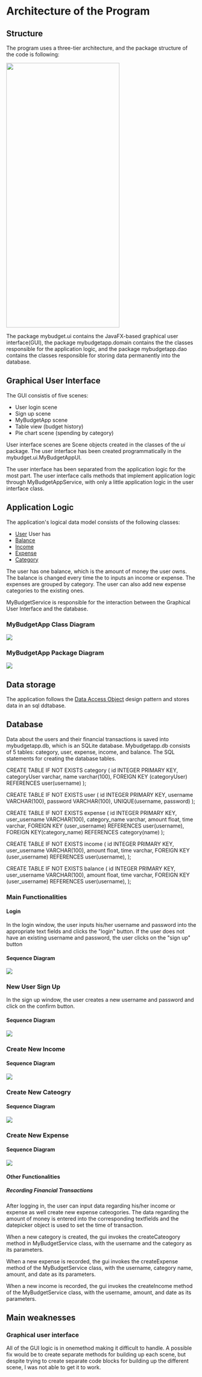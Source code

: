 # Architecture of the Program

## Structure

The program uses a three-tier architecture, and the package structure of the code is following:

<img src="https://github.com/sainioan/gitRep/blob/master/pictures/Structure.png" width = "300" height = "700">

The package mybudget.ui contains the JavaFX-based graphical user interface(GUI), the package mybudgetapp.domain contains the the classes responsible for the application logic, and the package mybudgetapp.dao contains the classes responsible for storing data permanently into the database.

## Graphical User Interface

The GUI consistis of five scenes:
- User login scene
- Sign up scene
- MyBudgetApp scene
- Table view (budget history)
- Pie chart scene (spending by category)


User interface scenes are Scene objects created in the classes of the *ui* package. The user interface has been created programmatically in the mybudget.ui.MyBudgetAppUI.

The user interface has been separated from the application logic for the most part. The user interface calls methods that implement application logic through MyBudgetAppService, with only a little application logic in the user interface class.

## Application Logic
The application's logical data model consists of the following classes:
- [User](https://github.com/sainioan/gitRep/blob/master/MyBudgetApp/MyBudgetApp/src/main/java/mybudgetapp/domain/User.java) User has 
- [Balance](https://github.com/sainioan/gitRep/blob/master/MyBudgetApp/MyBudgetApp/src/main/java/mybudgetapp/domain/Balance.java)
- [Income](https://github.com/sainioan/gitRep/blob/master/MyBudgetApp/MyBudgetApp/src/main/java/mybudgetapp/domain/Income.java)
- [Expense](https://github.com/sainioan/gitRep/blob/master/MyBudgetApp/MyBudgetApp/src/main/java/mybudgetapp/domain/Expense.java)
- [Category](https://github.com/sainioan/gitRep/blob/master/MyBudgetApp/MyBudgetApp/src/main/java/mybudgetapp/domain/Category.java)

The user has one balance, which is the amount of money the user owns. The balance is changed every time the to inputs an income or expense. The expenses are grouped by category. The user can also add new expense categories to the existing ones.

MyBudgetService is responsible for the interaction between the Graphical User Interface and the database.

### MyBudgetApp Class Diagram 
<img src="https://github.com/sainioan/gitRep/blob/master/pictures/MyBudgetAppClassDiagram.png" >


### MyBudgetApp Package Diagram
<img src="https://github.com/sainioan/gitRep/blob/master/pictures/class diagram.png">

## Data storage

The application follows the  [Data Access Object](https://en.wikipedia.org/wiki/Data_access_object) design pattern and stores data in an sql ddtabase.

## Database

Data about the users and their financial transactions is saved into mybudgetapp.db, which is an SQLite database. Mybudgetapp.db consists of 5 tables: category, user, expense, income, and balance.
The SQL statements for creating the database tables.

CREATE TABLE IF NOT EXISTS category (
id INTEGER PRIMARY KEY,
categoryUser varchar, 
name varchar(100),
FOREIGN KEY (categoryUser) REFERENCES user(username)
);
 
 CREATE TABLE IF NOT EXISTS user (
 id INTEGER PRIMARY KEY, 
 username VARCHAR(100),
 password VARCHAR(100),
 UNIQUE(username, password)
 );
 
 CREATE TABLE IF NOT EXISTS expense (
 id INTEGER PRIMARY KEY, 
 user_username VARCHAR(100),
 category_name varchar,
 amount float,
 time varchar,
 FOREIGN KEY (user_username) REFERENCES user(username),
 FOREIGN KEY(category_name) REFERENCES category(name)
 );
 
 CREATE TABLE IF NOT EXISTS income (
 id INTEGER PRIMARY KEY, 
 user_username VARCHAR(100),
 amount float,
 time varchar,
 FOREIGN KEY (user_username) REFERENCES user(username),
 );
 
 CREATE TABLE IF NOT EXISTS balance (
 id INTEGER PRIMARY KEY, 
 user_username VARCHAR(100),
 amount float,
 time varchar,
 FOREIGN KEY (user_username) REFERENCES user(username),
 );
 
 
### Main Functionalities

#### Login

In the login window, the user inputs his/her username and password into the appropriate text fields and clicks the "login" button. If the user does not have an existing username and password, the user clicks on the "sign up" button

#### Sequence Diagram

<img src="https://github.com/sainioan/gitRep/blob/master/pictures/MyBudgetApp Login Sequence Diagram.png">

### New User Sign Up

In the sign up window, the user creates a new username and password and click on the confirm button.

#### Sequence Diagram

<img src="https://github.com/sainioan/gitRep/blob/master/pictures/MyBudgetAppCreateUserSequenceDiagram.png">

### Create New Income

#### Sequence Diagram

<img src="https://github.com/sainioan/gitRep/blob/master/pictures/MyBudgetAppCreateIncome.png">

### Create New Cateogry

#### Sequence Diagram

<img src="https://github.com/sainioan/gitRep/blob/master/pictures/MyBudgetAppCreateCategory.png">

### Create New Expense

#### Sequence Diagram

<img src="https://github.com/sainioan/gitRep/blob/master/pictures/MyBudgetAppCreateExpense.png">




#### Other Functionalities
##### Recording Financial Transactions

After logging in, the user can input data regarding his/her income or expense as well create new expense cateogories. The data regarding the amount of money is entered into the corresponding textfields and the datepicker object is used to set the time of transaction.

When a new category is created, the gui invokes the createCateogory method in MyBudgetService class, with the username and the category as its parameters.

When a new expense is recorded, the gui invokes the createExpense method of the MyBudgetService class, with the username, category name, amount, and date as its parameters.

When a new income is recorded, the gui invokes the createIncome method of the MyBudgetService class, with the username, amount, and date as its parameters.

## Main weaknesses

### Graphical user interface
All of the GUI logic is in onemethod making it difficult to handle. A possible fix would be to create separate methods for building up each scene, but despite trying to create separate code blocks for building up the different scene, I was not able to get it to work.




